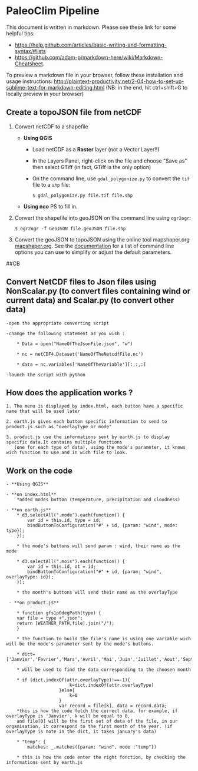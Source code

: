 # PaleoClim Pipeline

This document is written in markdown. Please see these link for some helpful tips: 
- https://help.github.com/articles/basic-writing-and-formatting-syntax/#lists
- https://github.com/adam-p/markdown-here/wiki/Markdown-Cheatsheet.

To preview a markdown file in your browser, follow these installation and usage instructions:
http://plaintext-productivity.net/2-04-how-to-set-up-sublime-text-for-markdown-editing.html (NB: in the end, hit ctrl+shift+G to locally preview in your browser)

## Create a topoJSON file from netCDF

1. Convert netCDF to a shapefile

	- **Using QGIS**
        * Load netCDF as a **Raster** layer (not a Vector Layer!!)
        
        * In the Layers Panel, right-click on the file and choose "Save as" then select GTiff (in fact, GTiff is the only option)
        
        * On the command line, use `gdal_polygonize.py` to convert the `tif` file to a `shp` file:
        
            `$ gdal_polygonize.py file.tif file.shp`
    
    - **Using nco**
    PS to fill in. 


2. Convert the shapefile into geoJSON on the command line using `ogr2ogr`:

    `$ ogr2ogr -f GeoJSON file.geoJSON file.shp`

3. Convert the geoJSON to topoJSON using the online tool mapshaper.org [mapshaper.org](http://mapshaper.org/). See the  [documentation](https://github.com/mbloch/mapshaper/wiki/Command-Reference) for a list of command line options you can use to simplify or adjust the default parameters.

##CB

## Convert NetCDF files to Json files using NonScalar.py (to convert files containing wind or current data) and Scalar.py (to convert other data)

	-open the appropriate converting script

	-change the following statement as you wish :

		* Data = open("NameOfTheJsonFile.json", "w") 

		* nc = netCDF4.Dataset('NameOfTheNetcdfFile.nc')

		* data = nc.variables['NameOfTheVariable'][:,:,:]

	-launch the script with python

## How does the application works ? 

    1. The menu is displayed by index.html, each button have a specific name that will be used later

    2. earth.js gives each button specific information to send to product.js such as "overlayType or mode"

    3. product.js use the informations sent by earth.js to display specific data.It contains multiple functions 
       (one for each type of data), using the mode's parameter, it knows wich function to use and in wich file to look.

## Work on the code 
     
    - **Using QGIS**
    
    - **on index.html**
        *added modes button (temperature, precipitation and cloudness)

    - **on earth.js**
        * d3.selectAll(".mode").each(function() {
            var id = this.id, type = id;
            bindButtonToConfiguration("#" + id, {param: "wind", mode: type});
        });
        
        * the mode's buttons will send param : wind, their name as the mode 

        * d3.selectAll(".mois").each(function() {
            var id = this.id, ot = id;
            bindButtonToConfiguration("#" + id, {param: "wind", overlayType: id});
        });

        * the month's buttons will send their name as the overlayType 

     - **on product.js**

        * function gfs1p0degPath(type) {
        var file = type +".json";
        return [WEATHER_PATH,file].join("/");
        }

        * the function to build the file's name is using one variable wich will be the mode's parameter sent by the mode's buttons.

        * dict= ['Janvier','Fevrier','Mars','Avril','Mai','Juin','Juillet','Aout','Septembre','Octobre','Novembre','Decembre']

        * will be used to find the data corresponding to the choosen month 

        * if (dict.indexOf(attr.overlayType)!==-1){
                            k=dict.indexOf(attr.overlayType)
                        }else{
                            k=0
                        }
                        var record = file[k], data = record.data;
        *this is how the code fetch the correct data, for example, if overlayType is 'Janvier', k will be equal to 0,
        and file[0] will be the first set of data of the file, in our organisation, it correspond to the first month of the year. (if overlayType is note in the dict, it takes january's data)

        * "temp": {
            matches: _.matches({param: "wind", mode :"temp"})
            
        * this is how the code enter the right fonction, by checking the informations sent by earth.js